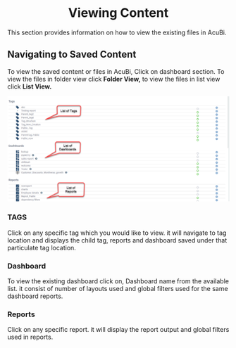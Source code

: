 
<center><h1>Viewing Content</h1></center>

This section provides information on how to view the existing files in AcuBi.

## Navigating to Saved Content 

To view the saved content or files in AcuBi, Click on dashboard section. To view the files in folder view click **Folder View,** to view the files in list view click **List View.**

![enter image description here](https://raw.githubusercontent.com/sv18042016/fp1/54f7e3de626de02bf1385a480a0a645223cfeeb5/images/view_content.png)

### TAGS

Click on any specific tag which you would like to view. it will navigate to tag location and displays the child tag, reports and dashboard saved under that particulate tag location.

### Dashboard

 To view the existing dashboard click on, Dashboard name from the available list. it consist of number of layouts used and global filters used for the same dashboard reports.
 
 ### Reports
 
 Click on any specific report. it will display the report output and global filters used in reports.



<!--stackedit_data:
eyJoaXN0b3J5IjpbMTgxNjkzMTM0MCwxODM4MTkzNDIwLDE4Mz
c0NDQ4MjAsMTc5MjE0Nzk0NywtMzQ0NTk0ODQ2LC0xNTY5MDQ4
MjI2LDEzOTk3MzYwLC0xODEzMTQwMTc5LDExNTk2NDM0OTAsMT
E5NTI1MzUxMSw3MDE0NzkwNDIsMTUzNjQ2OTI0OCwtNzk0MzM5
MzE0LDE0NjQ3NDgyNDAsLTgwMDg2NzM4NCw0OTc5NjMwMjksMT
AwNjg4MDg2NiwxMjg0NTc0NDU3LDIwMDExNjI5NzgsLTExMDEw
ODg5NzJdfQ==
-->